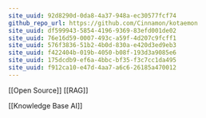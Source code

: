 ```yaml
---
site_uuid: 92d8290d-0da8-4a37-948a-ec30577fcf74
github_repo_url: https://github.com/Cinnamon/kotaemon
site_uuid: df599943-5854-4196-9369-83efd001de02
site_uuid: 76e16d59-0007-493c-a59f-4d207c9fcff1
site_uuid: 576f3836-51b2-4b0d-830a-e420d3ed9eb3
site_uuid: f422404b-019b-4050-b08f-193d3a9085e6
site_uuid: 175dcdb9-ef6a-4bbc-bf35-f3c7cc1da495
site_uuid: f912ca10-e47d-4aa7-a6c6-26185a470012
---
```


[[Open Source]] [[RAG]]

[[Knowledge Base AI]]

